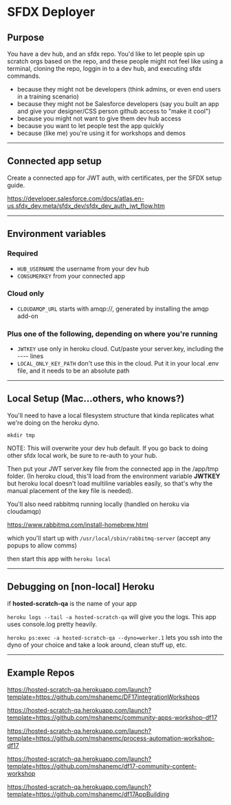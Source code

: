 # SFDX Deployer

## Purpose

You have a dev hub, and an sfdx repo.  You'd like to let people spin up scratch orgs based on the repo, and these people might not feel like using a terminal, cloning the repo, loggin in to a dev hub, and executing sfdx commands.
* because they might not be developers (think admins, or even end users in a training scenario)
* because they might not be Salesforce developers (say you built an app and give your designer/CSS person github access to "make it cool")
* because you might not want to give them dev hub access
* because you want to let people test the app quickly
* because (like me) you're using it for workshops and demos
---

## Connected app setup
Create a connected app for JWT auth, with certificates, per the SFDX setup guide.


https://developer.salesforce.com/docs/atlas.en-us.sfdx_dev.meta/sfdx_dev/sfdx_dev_auth_jwt_flow.htm


---

## Environment variables

### Required
* `HUB_USERNAME` the username from your dev hub
* `CONSUMERKEY` from your connected app

### Cloud only
* `CLOUDAMQP_URL` starts with amqp://, generated by installing the amqp add-on

### Plus one of the following, depending on where you're running
* `JWTKEY` use only in heroku cloud.  Cut/paste your server.key, including the ---- lines
* `LOCAL_ONLY_KEY_PATH` don't use this in the cloud.  Put it in your local .env file, and it needs to be an absolute path






---

## Local Setup (Mac...others, who knows?)

You'll need to have a local filesystem structure that kinda replicates what we're doing on the heroku dyno.
```
mkdir tmp
```

NOTE: This will overwrite your dev hub default.  If you go back to doing other sfdx local work, be sure to re-auth to your hub.

Then put your JWT server.key file from the connected app in the /app/tmp folder.  (In heroku cloud, this'll load from the environment variable **JWTKEY** but heroku local doesn't load multiline variables easily, so that's why the manual placement of the key file is needed).

You'll also need rabbitmq running locally (handled on heroku via cloudamqp)

https://www.rabbitmq.com/install-homebrew.html

which you'll start up with
`/usr/local/sbin/rabbitmq-server` (accept any popups to allow comms)

then start this app with
`heroku local`

---
## Debugging on [non-local] Heroku
if **hosted-scratch-qa** is the name of your app

`heroku logs --tail -a hosted-scratch-qa` will give you the logs.  This app uses console.log pretty heavily.

`heroku ps:exec -a hosted-scratch-qa --dyno=worker.1` lets you ssh into the dyno of your choice and take a look around, clean stuff up, etc.








---

## Example Repos

https://hosted-scratch-qa.herokuapp.com/launch?template=https://github.com/mshanemc/DF17integrationWorkshops

https://hosted-scratch-qa.herokuapp.com/launch?template=https://github.com/mshanemc/community-apps-workshop-df17

https://hosted-scratch-qa.herokuapp.com/launch?template=https://github.com/mshanemc/process-automation-workshop-df17

https://hosted-scratch-qa.herokuapp.com/launch?template=https://github.com/mshanemc/df17-community-content-workshop

https://hosted-scratch-qa.herokuapp.com/launch?template=https://github.com/mshanemc/df17AppBuilding